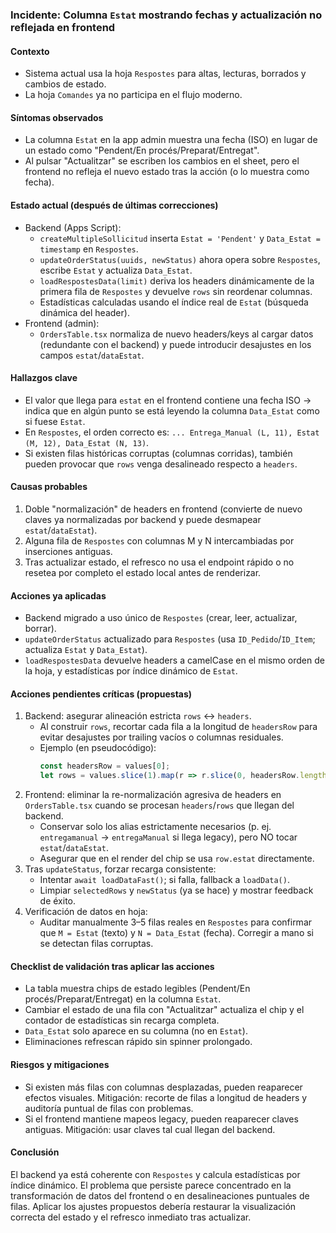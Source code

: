 ### Incidente: Columna `Estat` mostrando fechas y actualización no reflejada en frontend

#### Contexto
- Sistema actual usa la hoja `Respostes` para altas, lecturas, borrados y cambios de estado.
- La hoja `Comandes` ya no participa en el flujo moderno.

#### Síntomas observados
- La columna `Estat` en la app admin muestra una fecha (ISO) en lugar de un estado como "Pendent/En procés/Preparat/Entregat".
- Al pulsar "Actualitzar" se escriben los cambios en el sheet, pero el frontend no refleja el nuevo estado tras la acción (o lo muestra como fecha).

#### Estado actual (después de últimas correcciones)
- Backend (Apps Script):
  - `createMultipleSollicitud` inserta `Estat = 'Pendent'` y `Data_Estat = timestamp` en `Respostes`.
  - `updateOrderStatus(uuids, newStatus)` ahora opera sobre `Respostes`, escribe `Estat` y actualiza `Data_Estat`.
  - `loadRespostesData(limit)` deriva los headers dinámicamente de la primera fila de `Respostes` y devuelve `rows` sin reordenar columnas.
  - Estadísticas calculadas usando el índice real de `Estat` (búsqueda dinámica del header).
- Frontend (admin):
  - `OrdersTable.tsx` normaliza de nuevo headers/keys al cargar datos (redundante con el backend) y puede introducir desajustes en los campos `estat`/`dataEstat`.

#### Hallazgos clave
- El valor que llega para `estat` en el frontend contiene una fecha ISO → indica que en algún punto se está leyendo la columna `Data_Estat` como si fuese `Estat`.
- En `Respostes`, el orden correcto es: `... Entrega_Manual (L, 11), Estat (M, 12), Data_Estat (N, 13)`.
- Si existen filas históricas corruptas (columnas corridas), también pueden provocar que `rows` venga desalineado respecto a `headers`.

#### Causas probables
1) Doble "normalización" de headers en frontend (convierte de nuevo claves ya normalizadas por backend y puede desmapear `estat`/`dataEstat`).
2) Alguna fila de `Respostes` con columnas M y N intercambiadas por inserciones antiguas.
3) Tras actualizar estado, el refresco no usa el endpoint rápido o no resetea por completo el estado local antes de renderizar.

#### Acciones ya aplicadas
- Backend migrado a uso único de `Respostes` (crear, leer, actualizar, borrar).
- `updateOrderStatus` actualizado para `Respostes` (usa `ID_Pedido`/`ID_Item`; actualiza `Estat` y `Data_Estat`).
- `loadRespostesData` devuelve headers a camelCase en el mismo orden de la hoja, y estadísticas por índice dinámico de `Estat`.

#### Acciones pendientes críticas (propuestas)
1) Backend: asegurar alineación estricta `rows` ↔ `headers`.
   - Al construir `rows`, recortar cada fila a la longitud de `headersRow` para evitar desajustes por trailing vacíos o columnas residuales.
   - Ejemplo (en pseudocódigo):
     ```js
     const headersRow = values[0];
     let rows = values.slice(1).map(r => r.slice(0, headersRow.length));
     ```
2) Frontend: eliminar la re-normalización agresiva de headers en `OrdersTable.tsx` cuando se procesan `headers`/`rows` que llegan del backend.
   - Conservar solo los alias estrictamente necesarios (p. ej. `entregamanual` → `entregaManual` si llega legacy), pero NO tocar `estat`/`dataEstat`.
   - Asegurar que en el render del chip se usa `row.estat` directamente.
3) Tras `updateStatus`, forzar recarga consistente:
   - Intentar `await loadDataFast()`; si falla, fallback a `loadData()`.
   - Limpiar `selectedRows` y `newStatus` (ya se hace) y mostrar feedback de éxito.
4) Verificación de datos en hoja:
   - Auditar manualmente 3–5 filas reales en `Respostes` para confirmar que `M = Estat` (texto) y `N = Data_Estat` (fecha). Corregir a mano si se detectan filas corruptas.

#### Checklist de validación tras aplicar las acciones
- La tabla muestra chips de estado legibles (Pendent/En procés/Preparat/Entregat) en la columna `Estat`.
- Cambiar el estado de una fila con "Actualitzar" actualiza el chip y el contador de estadísticas sin recarga completa.
- `Data_Estat` solo aparece en su columna (no en `Estat`).
- Eliminaciones refrescan rápido sin spinner prolongado.

#### Riesgos y mitigaciones
- Si existen más filas con columnas desplazadas, pueden reaparecer efectos visuales. Mitigación: recorte de filas a longitud de headers y auditoría puntual de filas con problemas.
- Si el frontend mantiene mapeos legacy, pueden reaparecer claves antiguas. Mitigación: usar claves tal cual llegan del backend.

#### Conclusión
El backend ya está coherente con `Respostes` y calcula estadísticas por índice dinámico. El problema que persiste parece concentrado en la transformación de datos del frontend o en desalineaciones puntuales de filas. Aplicar los ajustes propuestos debería restaurar la visualización correcta del estado y el refresco inmediato tras actualizar. 